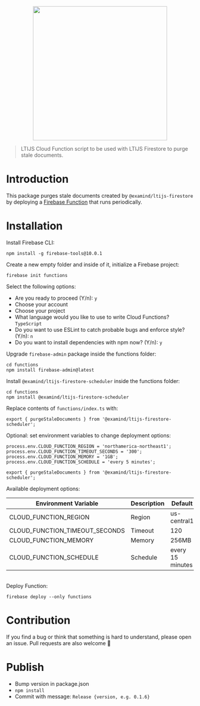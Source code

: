 <div align="center">
	<br>
	<br>
	<a href="https://cvmcosta.github.io/ltijs"><img width="360" src="https://raw.githubusercontent.com/Cvmcosta/ltijs/master/docs/logo-300.svg"></img></a>
</div>

> LTIJS Cloud Function script to be used with LTIJS Firestore to purge stale documents.

# Introduction

This package purges stale documents created by `@examind/ltijs-firestore` by deploying a [Firebase Function](https://firebase.google.com/docs/functions/schedule-functions) that runs periodically.

# Installation

Install Firebase CLI:

```
npm install -g firebase-tools@10.0.1
```

Create a new empty folder and inside of it, initialize a Firebase project:

```
firebase init functions
```

Select the following options:

- Are you ready to proceed (Y/n): `y`
- Choose your account
- Choose your project
- What language would you like to use to write Cloud Functions? `TypeScript`
- Do you want to use ESLint to catch probable bugs and enforce style? (Y/n): `n`
- Do you want to install dependencies with npm now? (Y/n): `y`

Upgrade `firebase-admin` package inside the functions folder:

```
cd functions
npm install firebase-admin@latest
```

Install `@examind/ltijs-firestore-scheduler` inside the functions folder:

```
cd functions
npm install @examind/ltijs-firestore-scheduler
```

Replace contents of `functions/index.ts` with:

```
export { purgeStaleDocuments } from '@examind/ltijs-firestore-scheduler';
```

Optional: set environment variables to change deployment options:

```
process.env.CLOUD_FUNCTION_REGION = 'northamerica-northeast1';
process.env.CLOUD_FUNCTION_TIMEOUT_SECONDS = '300';
process.env.CLOUD_FUNCTION_MEMORY = '1GB';
process.env.CLOUD_FUNCTION_SCHEDULE = 'every 5 minutes';

export { purgeStaleDocuments } from '@examind/ltijs-firestore-scheduler';
```

Available deployment options:

| Environment Variable           | Description | Default          |
| ------------------------------ | ----------- | ---------------- |
| CLOUD_FUNCTION_REGION          | Region      | us-central1      |
| CLOUD_FUNCTION_TIMEOUT_SECONDS | Timeout     | 120              |
| CLOUD_FUNCTION_MEMORY          | Memory      | 256MB            |
| CLOUD_FUNCTION_SCHEDULE        | Schedule    | every 15 minutes |

<br />
Deploy Function:

```
firebase deploy --only functions
```

# Contribution

If you find a bug or think that something is hard to understand, please open an issue. Pull requests are also welcome 🙂

# Publish

- Bump version in package.json
- `npm install`
- Commit with message: `Release {version, e.g. 0.1.6}`
